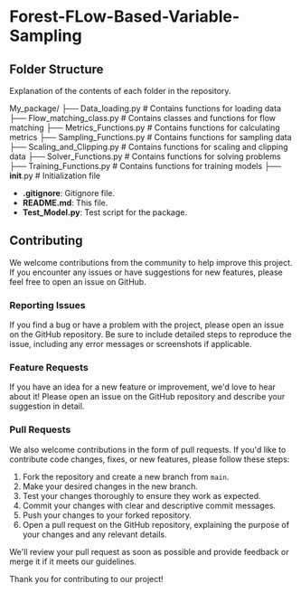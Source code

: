 # Forest-FLow-Based-Variable-Sampling


## Folder Structure

Explanation of the contents of each folder in the repository.

My_package/
├── Data_loading.py        # Contains functions for loading data
├── Flow_matching_class.py # Contains classes and functions for flow matching
├── Metrics_Functions.py  # Contains functions for calculating metrics
├── Sampling_Functions.py # Contains functions for sampling data
├── Scaling_and_Clipping.py # Contains functions for scaling and clipping data
├── Solver_Functions.py   # Contains functions for solving problems
├── Training_Functions.py # Contains functions for training models
├── __init__.py           # Initialization file

- **.gitignore**: Gitignore file.
- **README.md**: This file.
- **Test_Model.py**: Test script for the package.

 ## Contributing

We welcome contributions from the community to help improve this project. If you encounter any issues or have suggestions for new features, please feel free to open an issue on GitHub.

### Reporting Issues
If you find a bug or have a problem with the project, please open an issue on the GitHub repository. Be sure to include detailed steps to reproduce the issue, including any error messages or screenshots if applicable.

### Feature Requests
If you have an idea for a new feature or improvement, we'd love to hear about it! Please open an issue on the GitHub repository and describe your suggestion in detail.

### Pull Requests
We also welcome contributions in the form of pull requests. If you'd like to contribute code changes, fixes, or new features, please follow these steps:

1. Fork the repository and create a new branch from `main`.
2. Make your desired changes in the new branch.
3. Test your changes thoroughly to ensure they work as expected.
4. Commit your changes with clear and descriptive commit messages.
5. Push your changes to your forked repository.
6. Open a pull request on the GitHub repository, explaining the purpose of your changes and any relevant details.

We'll review your pull request as soon as possible and provide feedback or merge it if it meets our guidelines.

Thank you for contributing to our project!
